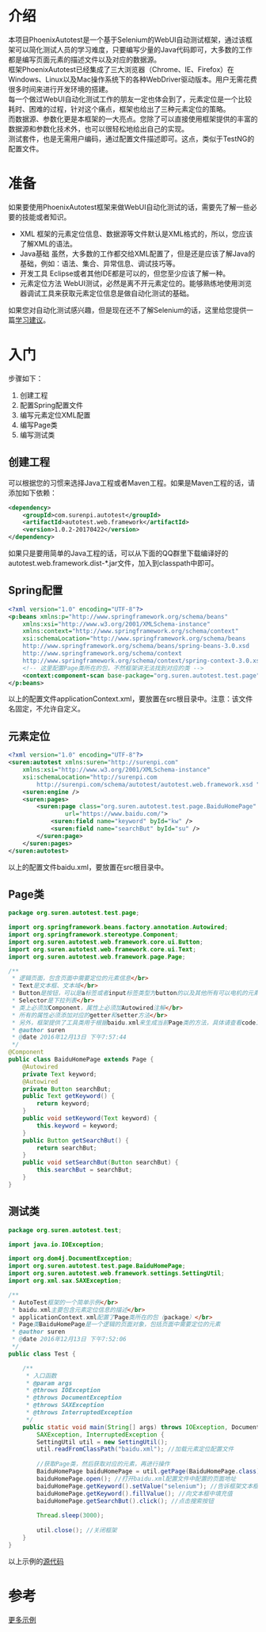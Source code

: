 # 介绍
本项目PhoenixAutotest是一个基于Selenium的WebUI自动测试框架，通过该框架可以简化测试人员的学习难度，只要编写少量的Java代码即可，大多数的工作都是编写页面元素的描述文件以及对应的数据源。  
框架PhoenixAutotest已经集成了三大浏览器（Chrome、IE、Firefox）在Windows、Linux以及Mac操作系统下的各种WebDriver驱动版本。用户无需花费很多时间来进行开发环境的搭建。  
每一个做过WebUI自动化测试工作的朋友一定也体会到了，元素定位是一个比较耗时、困难的过程，针对这个痛点，框架也给出了三种元素定位的策略。  
而数据源、参数化更是本框架的一大亮点。您除了可以直接使用框架提供的丰富的数据源和参数化技术外，也可以很轻松地给出自己的实现。  
测试套件，也是无需用户编码，通过配置文件描述即可。这点，类似于TestNG的配置文件。

# 准备
如果要使用PhoenixAutotest框架来做WebUI自动化测试的话，需要先了解一些必要的技能或者知识。  
* XML
框架的元素定位信息、数据源等文件默认是XML格式的，所以，您应该了解XML的语法。
* Java基础
虽然，大多数的工作都交给XML配置了，但是还是应该了解Java的基础，例如：语法、集合、异常信息、调试技巧等。
* 开发工具
Eclipse或者其他IDE都是可以的，但您至少应该了解一种。
* 元素定位方法
WebUI测试，必然是离不开元素定位的。能够熟练地使用浏览器调试工具来获取元素定位信息是做自动化测试的基础。  

如果您对自动化测试感兴趣，但是现在还不了解Selenium的话，这里给您提供一篇[学习建议](http://surenpi.com/2016/04/28/selenium_learning_advise/)。
# 入门
步骤如下：
1. 创建工程
2. 配置Spring配置文件
3. 编写元素定位XML配置
4. 编写Page类
5. 编写测试类

## 创建工程
可以根据您的习惯来选择Java工程或者Maven工程。如果是Maven工程的话，请添加如下依赖：  
````xml
<dependency>
	<groupId>com.surenpi.autotest</groupId>
	<artifactId>autotest.web.framework</artifactId>
	<version>1.0.2-20170422</version>
</dependency>
````
如果只是要用简单的Java工程的话，可以从下面的QQ群里下载编译好的autotest.web.framework.dist-*.jar文件，加入到classpath中即可。

## Spring配置
````xml
<?xml version="1.0" encoding="UTF-8"?>
<p:beans xmlns:p="http://www.springframework.org/schema/beans"
	xmlns:xsi="http://www.w3.org/2001/XMLSchema-instance"
	xmlns:context="http://www.springframework.org/schema/context"
	xsi:schemaLocation="http://www.springframework.org/schema/beans
	http://www.springframework.org/schema/beans/spring-beans-3.0.xsd
	http://www.springframework.org/schema/context
	http://www.springframework.org/schema/context/spring-context-3.0.xsd">
	<!-- 这里配置Page类所在的包，不然框架讲无法找到对应的类 -->
	<context:component-scan base-package="org.suren.autotest.test.page" />
</p:beans>
````
以上的配置文件applicationContext.xml，要放置在src根目录中。注意：该文件名固定，不允许自定义。

## 元素定位
```xml
<?xml version="1.0" encoding="UTF-8"?>
<suren:autotest xmlns:suren="http://surenpi.com"
	xmlns:xsi="http://www.w3.org/2001/XMLSchema-instance"
	xsi:schemaLocation="http://surenpi.com
		http://surenpi.com/schema/autotest/autotest.web.framework.xsd ">
	<suren:engine />
	<suren:pages>
		<suren:page class="org.suren.autotest.test.page.BaiduHomePage"
				url="https://www.baidu.com/">
			<suren:field name="keyword" byId="kw" />
			<suren:field name="searchBut" byId="su" />
		</suren:page>
	</suren:pages>
</suren:autotest>
```
以上的配置文件baidu.xml，要放置在src根目录中。
## Page类
```java
package org.suren.autotest.test.page;

import org.springframework.beans.factory.annotation.Autowired;
import org.springframework.stereotype.Component;
import org.suren.autotest.web.framework.core.ui.Button;
import org.suren.autotest.web.framework.core.ui.Text;
import org.suren.autotest.web.framework.page.Page;

/**
 * 逻辑页面，包含页面中需要定位的元素信息</br>
 * Text是文本框、文本域</br>
 * Button是按钮，可以是a标签或者input标签类型为button的以及其他所有可以电机的元素</br>
 * Selector是下拉列表</br>
 * 类上必须加Component，属性上必须加Autowired注解</br>
 * 所有的属性必须添加对应的getter和setter方法</br>
 * 另外，框架提供了工具类用于根据baidu.xml来生成当前Page类的方法，具体请查看code工程
 * @author suren
 * @date 2016年12月13日 下午7:57:44
 */
@Component
public class BaiduHomePage extends Page {
	@Autowired
	private Text keyword;
	@Autowired
	private Button searchBut;
	public Text getKeyword() {
		return keyword;
	}
	public void setKeyword(Text keyword) {
		this.keyword = keyword;
	}
	public Button getSearchBut() {
		return searchBut;
	}
	public void setSearchBut(Button searchBut) {
		this.searchBut = searchBut;
	}
}
````
## 测试类
```java
package org.suren.autotest.test;

import java.io.IOException;

import org.dom4j.DocumentException;
import org.suren.autotest.test.page.BaiduHomePage;
import org.suren.autotest.web.framework.settings.SettingUtil;
import org.xml.sax.SAXException;

/**
 * AutoTest框架的一个简单示例</br>
 * baidu.xml主要包含元素定位信息的描述</br>
 * applicationContext.xml配置了Page类所在的包（package）</br>
 * Page类BaiduHomePage是一个逻辑的页面对象，包括页面中需要定位的元素
 * @author suren
 * @date 2016年12月13日 下午7:52:06
 */
public class Test {

	/**
	 * 入口函数
	 * @param args
	 * @throws IOException
	 * @throws DocumentException
	 * @throws SAXException
	 * @throws InterruptedException
	 */
	public static void main(String[] args) throws IOException, DocumentException,
		SAXException, InterruptedException {
		SettingUtil util = new SettingUtil();
		util.readFromClassPath("baidu.xml"); //加载元素定位配置文件
		
		//获取Page类，然后获取对应的元素，再进行操作
		BaiduHomePage baiduHomePage = util.getPage(BaiduHomePage.class);
		baiduHomePage.open(); //打开baidu.xml配置文件中配置的页面地址
		baiduHomePage.getKeyword().setValue("selenium"); //告诉框架文本框要填充的值
		baiduHomePage.getKeyword().fillValue(); //向文本框中填充值
		baiduHomePage.getSearchBut().click(); //点击搜索按钮
		
		Thread.sleep(3000);
		
		util.close(); //关闭框架
	}
}
```
以上示例的[源代码](https://github.com/LinuxSuRen/phoenix.autotest.demo/tree/master/simple)
# 参考
[更多示例](https://github.com/LinuxSuRen/phoenix.autotest.demo)